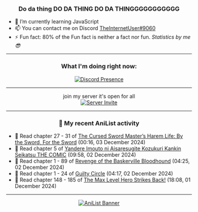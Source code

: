<div align="center">

### Do da thing DO DA THING DO DA THINGGGGGGGGGGG
</div>

- 🌱 I’m currently learning JavaScript
- 📫 You can contact me on Discord [TheInternetUser#9060](https://discord.com/users/534117072796385300)
- ⚡ Fun fact: 80% of the Fun fact is neither a fact nor fun. _Statistics by me 😎_
<hr>

<div align="center">

### What I'm doing right now:
[![Discord Presence](https://lanyard.cnrad.dev/api/534117072796385300)](https://discord.com/users/534117072796385300)
<hr>

join my server it's open for all <br>
[![Server Invite](https://invidget.switchblade.xyz/bfYgVHxrSs)](https://discord.gg/bfYgVHxrSs)

<hr>
  
### 🌸 My recent AniList activity

</div>

<!-- ANILIST_ACTIVITY:start -->

-   📖 Read chapter 27 - 31 of [The Cursed Sword Master’s Harem Life: By the Sword, For the Sword](https://anilist.co/manga/109170) (00:16, 03 December 2024)
-   📖 Read chapter 5 of [Yandere Imouto ni Aisaresugite Kozukuri Kankin Seikatsu THE COMIC](https://anilist.co/manga/145054) (09:58, 02 December 2024)
-   📖 Read chapter 1 - 89 of [Revenge of the Baskerville Bloodhound](https://anilist.co/manga/163824) (04:25, 02 December 2024)
-   📖 Read chapter 1 - 24 of [Guilty Circle](https://anilist.co/manga/133592) (04:17, 02 December 2024)
-   📖 Read chapter 148 - 185 of [The Max Level Hero Strikes Back!](https://anilist.co/manga/125636) (18:08, 01 December 2024)

<!-- ANILIST_ACTIVITY:end -->
<hr>

<div align="center">

[![AniList Banner](https://img.anili.st/User/929966)](https://anilist.co/user/TheInternetUser)

<!-- ![Profile views](https://gpvc.arturio.dev/TheInternetUse7) Since 2023-01-09 -->
<br>


</div>
